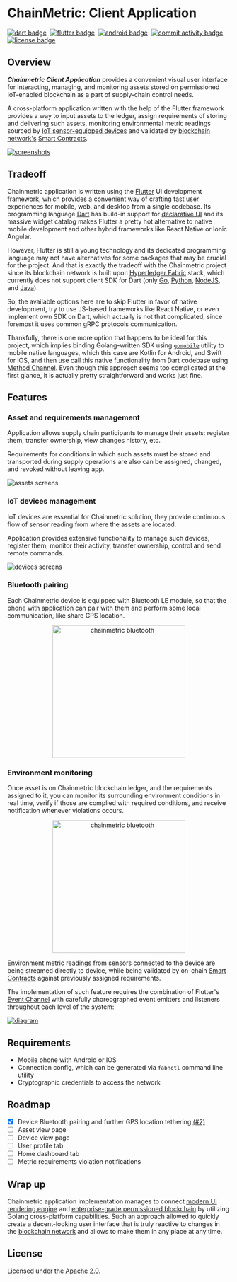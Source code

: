 # ChainMetric: Client Application

[![dart badge]][dart]&nbsp;
[![flutter badge]][flutter]&nbsp;
[![android badge]][flutter]&nbsp;
[![commit activity badge]][repo commit activity]&nbsp;
[![license badge]][license url]

## Overview

_**Chainmetric Client Application**_ provides a convenient visual user interface for interacting, managing, and monitoring assets stored on permissioned IoT-enabled blockchain as a part of supply-chain control needs.

A cross-platform application written with the help of the Flutter framework provides a way to input assets to the ledger, assign requirements of storing and delivering such assets, monitoring environmental metric readings sourced by [IoT sensor-equipped devices][chainmetric sensorsys repo] and validated by [blockchain network's][chainmetric network repo] [Smart Contracts][chainmetric contracts repo].

[![screenshots]][this repo]

## Tradeoff

Chainmetric application is written using the [Flutter][flutter] UI development framework, which provides a convenient way of crafting fast user experiences for mobile, web, and desktop from a single codebase. Its programming language [Dart][dart] has build-in support for [declarative UI][declarative ui] and its massive widget catalog makes Flutter a pretty hot alternative to native mobile development and other hybrid frameworks like React Native or Ionic Angular.

However, Flutter is still a young technology and its dedicated programming language may not have alternatives for some packages that may be crucial for the project. And that is exactly the tradeoff with the Chainmetric project since its blockchain network is built upon [Hyperledger Fabric][hyperledger fabric] stack, which currently does not support client SDK for Dart (only [Go][fabric sdk go], [Python][fabric sdk py], [NodeJS][fabric sdk node], and [Java][fabric sdk java]).

So, the available options here are to skip Flutter in favor of native development, try to use JS-based frameworks like React Native, or even implement own SDK on Dart, which actually is not that complicated, since foremost it uses common gRPC protocols communication.

Thankfully, there is one more option that happens to be ideal for this project, which implies binding Golang-written SDK using [`gomobile`][gomobile] utility to mobile native languages, which this case are Kotlin for Android, and Swift for iOS, and then use call this native functionality from Dart codebase using [Method Channel][method channel]. Even though this approach seems too complicated at the first glance, it is actually pretty straightforward and works just fine.

## Features

### Asset and requirements management

Application allows supply chain participants to manage their assets: register them, transfer ownership, view changes history, etc.

Requirements for conditions in which such assets must be stored and transported during supply operations
are also can be assigned, changed, and revoked without leaving app.

![assets screens]

### IoT devices management

IoT devices are essential for Chainmetric solution, they provide continuous flow of sensor reading from where the assets are located.

Application provides extensive functionality to manage such devices, register them, monitor their activity, transfer ownership, control and send remote commands.

![devices screens]

### Bluetooth pairing

Each Chainmetric device is equipped with Bluetooth LE module, so that the phone with application can pair with them
and perform some local communication, like share GPS location.

<p align="center">
    <img src="https://github.com/timoth-y/chainmetric-app/blob/github/update_readme/docs/bluetooth_pairing.gif?raw=true" alt="chainmetric bluetooth" style="width:300px;"/>
</p>

### Environment monitoring

Once asset is on Chainmetric blockchain ledger, and the requirements assigned to it, you can monitor its surrounding
environment conditions in real time, verify if those are complied with required conditions, and receive notification whenever violations occurs.

<p align="center">
    <img src="https://github.com/timoth-y/chainmetric-app/blob/github/update_readme/docs/readings_streaming.gif?raw=true" alt="chainmetric bluetooth" style="width:300px;"/>
</p>

Environment metric readings from sensors connected to the device are being streamed directly to device,
while being validated by on-chain [Smart Contracts][chainmetric contracts repo] against previously assigned requirements.

The implementation of such feature requires the combination of Flutter's [Event Channel][event channel] with carefully choreographed event emitters and listeners throughout each level of the system:

[![diagram]][this repo]

[assets screens]: https://github.com/timoth-y/chainmetric-app/blob/github/update_readme/docs/asset_management.png?raw=true
[devices screens]: https://github.com/timoth-y/chainmetric-app/blob/github/update_readme/docs/device_management.png?raw=true
[bluetooth screens]: https://github.com/timoth-y/chainmetric-app/blob/github/update_readme/docs/bluetooth_pairing.png?raw=true
[diagram]: https://github.com/timoth-y/chainmetric-app/blob/master/docs/diagram.png?raw=true


## Requirements

- Mobile phone with Android or IOS
- Connection config, which can be generated via `fabnctl` command line utility
- Cryptographic credentials to access the network

## Roadmap

- [x] Device Bluetooth pairing and further GPS location tethering [(#2)](https://github.com/timoth-y/chainmetric-app/pull/2)
- [ ] Asset view page
- [ ] Device view page
- [ ] User profile tab
- [ ] Home dashboard tab
- [ ] Metric requirements violation notifications

## Wrap up

Chainmetric application implementation manages to connect [modern UI rendering engine][flutter] and [enterprise-grade permissioned blockchain][hyperledger fabric] by utilizing Golang cross-platform capabilities. Such an approach allowed to quickly create a decent-looking user interface that is truly reactive to changes in the [blockchain network][chainmetric network repo] and allows to make them in any place at any time.

## License

Licensed under the [Apache 2.0][license file].


[dart badge]: https://img.shields.io/badge/Code-Dart-informational?style=flat&logo=dart&logoColor=white&color=50B1AA
[lines counter]: https://img.shields.io/tokei/lines/github/timoth-y/chainmetric-contracts?color=teal&label=Lines
[commit activity badge]: https://img.shields.io/github/commit-activity/m/timoth-y/chainmetric-contracts?label=Commit%20activity&color=teal
[flutter badge]: https://img.shields.io/badge/Framework-Flutter-informational?style=flat&logo=flutter&logoColor=white&color=3374E0
[android badge]: https://img.shields.io/badge/Android-Supported-informational?style=flat&logo=android&logoColor=white&color=87B153
[license badge]: https://img.shields.io/badge/License-Apache%202.0-informational?style=flat&color=blue

[screenshots]: https://github.com/timoth-y/chainmetric-app/blob/master/docs/screenshots.png?raw=true

[this repo]: https://github.com/timoth-y/chainmetric-app
[dart]: https://dart.dev
[flutter]: https://flutter.dev
[repo commit activity]: https://github.com/timoth-y/kicksware-api/graphs/commit-activity
[license url]: https://www.apache.org/licenses/LICENSE-2.0

[declarative ui]: https://flutter.dev/docs/get-started/flutter-for/declarative
[widget catalog]: https://flutter.dev/docs/development/ui/widgets

[hyperledger fabric]: https://www.hyperledger.org/use/fabric
[fabric sdk go]: https://github.com/hyperledger/fabric-sdk-go
[fabric sdk py]: https://github.com/hyperledger/fabric-sdk-py
[fabric sdk node]: https://github.com/hyperledger/fabric-sdk-node
[fabric sdk java]: https://github.com/hyperledger/fabric-sdk-java
[gomobile]: https://github.com/golang/mobile
[method channel]: https://api.flutter.dev/flutter/services/MethodChannel-class.html
[event channel]: https://api.flutter.dev/flutter/services/EventChannel-class.html

[chainmetric network repo]: https://github.com/timoth-y/chainmetric-network
[chainmetric contracts repo]: https://github.com/timoth-y/chainmetric-contracts
[chainmetric sensorsys repo]: https://github.com/timoth-y/chainmetric-sensorsys

[license file]: https://github.com/timoth-y/chainmetric-network/blob/main/LICENSE

